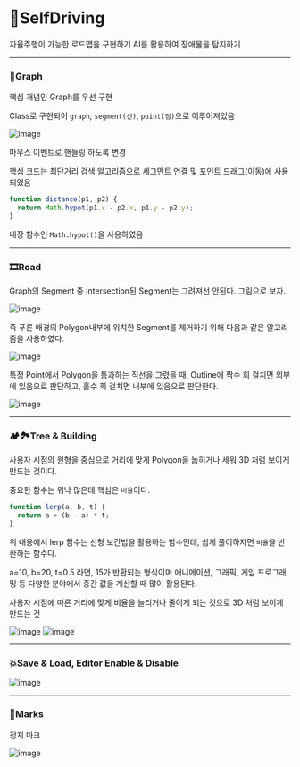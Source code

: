 # 🚗SelfDriving

자율주행이 가능한 로드맵을 구현하기
AI를 활용하여 장애물을 탐지하기

---

### 🔀Graph

핵심 개념인 Graph를 우선 구현

Class로 구현되어 `graph`, `segment(선)`, `point(점)`으로 이루어져있음

![image](https://github.com/kwb020312/SelfDrivingRoadMap/assets/46777310/991c9e77-a37b-43ee-928b-a8750e115f9b)

마우스 이벤트로 핸들링 하도록 변경

핵심 코드는 최단거리 검색 알고리즘으로 세그먼트 연결 및 포인트 드래그(이동)에 사용되었음

```javascript
function distance(p1, p2) {
  return Math.hypot(p1.x - p2.x, p1.y - p2.y);
}
```

내장 함수인 `Math.hypot()`을 사용하였음

---

### 🎞Road

Graph의 Segment 중 Intersection된 Segment는 그려져선 안된다. 그림으로 보자.

![image](https://github.com/kwb020312/SelfDrivingRoadMap/assets/46777310/cca573f1-2ac0-41e8-be9e-359c80457655)

즉 푸른 배경의 Polygon내부에 위치한 Segment를 제거하기 위해 다음과 같은 알고리즘을 사용하였다.

![image](https://github.com/kwb020312/SelfDrivingRoadMap/assets/46777310/c523e679-c7b8-4a05-830d-393bf246eb9c)

특정 Point에서 Polygon을 통과하는 직선을 그렸을 때, Outline에 짝수 회 걸치면 외부에 있음으로 판단하고, 홀수 회 걸치면 내부에 있음으로 판단한다.

![image](https://github.com/kwb020312/SelfDrivingRoadMap/assets/46777310/5623c112-ce7a-4f71-a6e9-25fa48b192f2)

---

### 🏕🏞Tree & Building

사용자 시점의 원형을 중심으로 거리에 맞게 Polygon을 눕히거나 세워 3D 처럼 보이게 만드는 것이다.

중요한 함수는 워낙 많은데 핵심은 `비율`이다.

```javascript
function lerp(a, b, t) {
  return a + (b - a) * t;
}
```

위 내용에서 lerp 함수는 선형 보간법을 활용하는 함수인데, 쉽게 풀이하자면 `비율`을 반환하는 함수다.

a=10, b=20, t=0.5 라면, 15가 반환되는 형식이며 애니메이션, 그래픽, 게임 프로그래밍 등 다양한 분야에서 중간 값을 계산할 때 많이 활용된다.

사용자 시점에 따른 거리에 맞게 비율을 늘리거나 줄이게 되는 것으로 3D 처럼 보이게 만드는 것

![image](https://github.com/kwb020312/SelfDrivingRoadMap/assets/46777310/5dcd7d17-fd0e-4ec3-bff7-960695d1e254)
![image](https://github.com/kwb020312/SelfDrivingRoadMap/assets/46777310/738120cc-021a-47d2-a805-78ed3ae1e4a3)

---

### 💥Save & Load, Editor Enable & Disable

![image](https://github.com/kwb020312/SelfDrivingRoadMap/assets/46777310/093aa731-9f16-42f7-beba-e813724fb59a)

---

### 🔱Marks

정지 마크

![image](https://github.com/kwb020312/SelfDrivingRoadMap/assets/46777310/c9a6e3bb-c1ab-464e-a9c0-7ef8d0c3f920)


